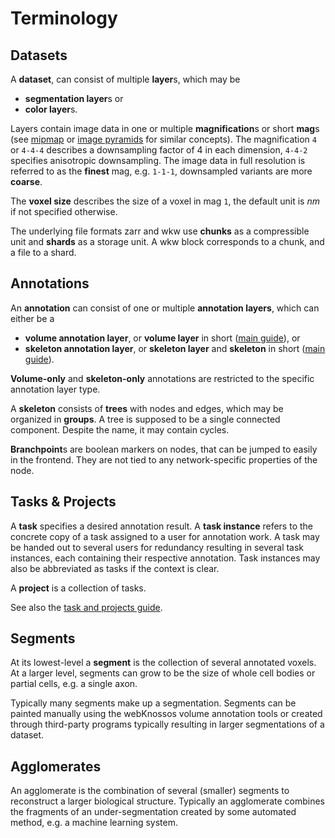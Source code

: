 # Terminology

## Datasets

A **dataset**, can consist of multiple **layer**s, which may be

* **segmentation layer**s or
* **color layer**s.

Layers contain image data in one or multiple **magnification**s or short **mag**s (see [mipmap](https://en.wikipedia.org/wiki/Mipmap) or [image pyramids](https://en.wikipedia.org/wiki/Pyramid_(image_processing)) for similar concepts).
The magnification `4` or `4-4-4` describes a downsampling factor of 4 in each dimension, `4-4-2` specifies anisotropic downsampling.
The image data in full resolution is referred to as the **finest** mag, e.g. `1-1-1`, downsampled variants are more **coarse**.

The **voxel size** describes the size of a voxel in mag `1`, the default unit is *nm* if not specified otherwise.

The underlying file formats zarr and wkw use **chunks** as a compressible unit and **shards** as a storage unit. A wkw block corresponds to a chunk, and a file to a shard.


## Annotations

An **annotation** can consist of one or multiple **annotation layers**, which can either be a

* **volume annotation layer**, or **volume layer** in short ([main guide](./volume_annotation.md)), or
* **skeleton annotation layer**, or **skeleton layer** and **skeleton** in short ([main guide](./skeleton_annotation.md)).

**Volume-only** and **skeleton-only** annotations are restricted to the specific annotation layer type.

A **skeleton** consists of **trees** with nodes and edges, which may be organized in **groups**.
A tree is supposed to be a single connected component. Despite the name, it may contain cycles.

**Branchpoint**s are boolean markers on nodes, that can be jumped to easily in the frontend. They are not tied to any network-specific properties of the node.


## Tasks & Projects

A **task** specifies a desired annotation result. A **task instance** refers to the concrete copy of a task assigned to a user for annotation work. A task may be handed out to several users for redundancy resulting in several task instances, each containing their respective annotation. Task instances may also be abbreviated as tasks if the context is clear.

A **project** is a collection of tasks.

See also the [task and projects guide](./tasks.md).

## Segments
At its lowest-level a **segment** is the collection of several annotated voxels. At a larger level, segments can grow to be the size of whole cell bodies or partial cells, e.g. a single axon.

Typically many segments make up a segmentation. Segments can be painted manually using the webKnossos volume annotation tools or created through third-party programs typically resulting in larger segmentations of a dataset.

## Agglomerates
An agglomerate is the combination of several (smaller) segments to reconstruct a larger biological structure. Typically an agglomerate combines the fragments of an under-segmentation created by some automated method, e.g. a machine learning system.